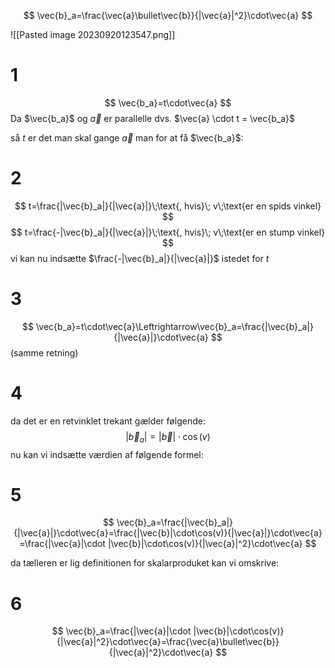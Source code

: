 $$
\vec{b}_a=\frac{\vec{a}\bullet\vec{b}}{|\vec{a}|^2}\cdot\vec{a}
$$

![[Pasted image 20230920123547.png]]



# 1
$$
\vec{b_a}=t\cdot\vec{a}
$$
Da $\vec{b_a}$ og $\vec{a}$ er parallelle
dvs. $\vec{a} \cdot t = \vec{b_a}$

så $t$ er det man skal gange $\vec{a}$ man for at få $\vec{b_a}$:
# 2
$$
t=\frac{|\vec{b}_a|}{|\vec{a}|}\;\text{, hvis}\; v\;\text{er en spids vinkel}
$$
$$
t=\frac{-|\vec{b}_a|}{|\vec{a}|}\;\text{, hvis}\; v\;\text{er en stump vinkel}
$$
vi kan nu indsætte $\frac{-|\vec{b}_a|}{|\vec{a}|}$ istedet for $t$

# 3
$$
\vec{b_a}=t\cdot\vec{a}\Leftrightarrow\vec{b}_a=\frac{|\vec{b}_a|}{|\vec{a}|}\cdot\vec{a}
$$
(samme retning)

# 4
da det er en retvinklet trekant gælder følgende:
$$
|\vec{b}_a|=|\vec{b}|\cdot\cos(v)
$$
nu kan vi indsætte værdien af følgende formel:

# 5
$$
\vec{b}_a=\frac{|\vec{b}_a|}{|\vec{a}|}\cdot\vec{a}=\frac{|\vec{b}|\cdot\cos(v)}{|\vec{a}|}\cdot\vec{a} =\frac{|\vec{a}|\cdot |\vec{b}|\cdot\cos(v)}{|\vec{a}|^2}\cdot\vec{a}
$$

da tælleren er lig definitionen for skalarproduket kan vi omskrive:
# 6
$$
\vec{b}_a=\frac{|\vec{a}|\cdot |\vec{b}|\cdot\cos(v)}{|\vec{a}|^2}\cdot\vec{a}=\frac{\vec{a}\bullet\vec{b}}{|\vec{a}|^2}\cdot\vec{a}
$$
